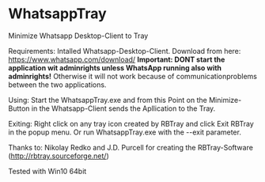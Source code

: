 # WhatsappTray
Minimize Whatsapp Desktop-Client to Tray

Requirements:
Intalled Whatsapp-Desktop-Client. Download from here: https://www.whatsapp.com/download/
**Important: DONT start the application wit adminrights unless WhatsApp running also with adminrights!**
Otherwise it will not work because of communicationproblems between the two applications.

Using:
Start the WhatsappTray.exe and from this Point on the Minimize-Button in the Whatsapp-Client sends the Apllication to the Tray.

Exiting:
Right click on any tray icon created by RBTray and click Exit RBTray in the
popup menu.  Or run WhatsappTray.exe with the --exit parameter.

Thanks to:
Nikolay Redko and J.D. Purcell for creating the RBTray-Software (http://rbtray.sourceforge.net/)

Tested with Win10 64bit